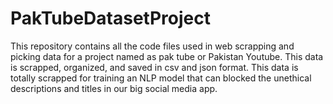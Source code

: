 # PakTubeDatasetProject
This repository contains all the code files used in web scrapping and picking data for a project named as pak tube or Pakistan Youtube. This data is scrapped, organized, and saved in csv and json format. This data is totally scrapped for training  an NLP model that can blocked the unethical descriptions and titles in our big social media app.

